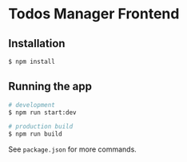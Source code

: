 # Todos Manager Frontend

## Installation

```bash
$ npm install
```

## Running the app

```bash
# development
$ npm run start:dev

# production build
$ npm run build
```

See `package.json` for more commands.
